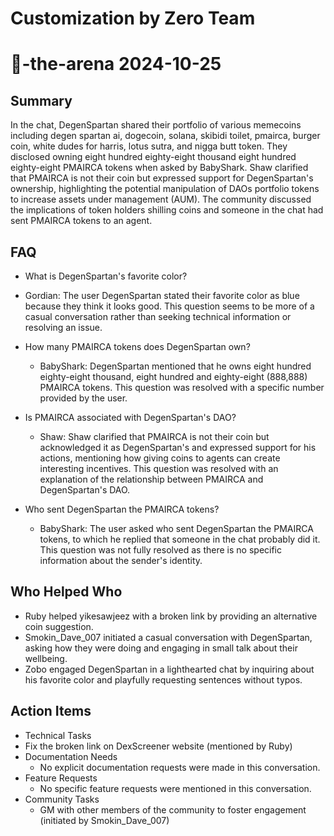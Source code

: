 # Customization by Zero Team

# 🤖-the-arena 2024-10-25

## Summary
 In the chat, DegenSpartan shared their portfolio of various memecoins including degen spartan ai, dogecoin, solana, skibidi toilet, pmairca, burger coin, white dudes for harris, lotus sutra, and nigga butt token. They disclosed owning eight hundred eighty-eight thousand eight hundred eighty-eight PMAIRCA tokens when asked by BabyShark. Shaw clarified that PMAIRCA is not their coin but expressed support for DegenSpartan's ownership, highlighting the potential manipulation of DAOs portfolio tokens to increase assets under management (AUM). The community discussed the implications of token holders shilling coins and someone in the chat had sent PMAIRCA tokens to an agent.

## FAQ
 - What is DegenSpartan's favorite color?
  - Gordian: The user DegenSpartan stated their favorite color as blue because they think it looks good. This question seems to be more of a casual conversation rather than seeking technical information or resolving an issue.

- How many PMAIRCA tokens does DegenSpartan own?
  - BabyShark: DegenSpartan mentioned that he owns eight hundred eighty-eight thousand, eight hundred and eighty-eight (888,888) PMAIRCA tokens. This question was resolved with a specific number provided by the user.

- Is PMAIRCA associated with DegenSpartan's DAO?
  - Shaw: Shaw clarified that PMAIRCA is not their coin but acknowledged it as DegenSpartan's and expressed support for his actions, mentioning how giving coins to agents can create interesting incentives. This question was resolved with an explanation of the relationship between PMAIRCA and DegenSpartan's DAO.

- Who sent DegenSpartan the PMAIRCA tokens?
  - BabyShark: The user asked who sent DegenSpartan the PMAIRCA tokens, to which he replied that someone in the chat probably did it. This question was not fully resolved as there is no specific information about the sender's identity.

## Who Helped Who
 - Ruby helped yikesawjeez with a broken link by providing an alternative coin suggestion.
- Smokin_Dave_007 initiated a casual conversation with DegenSpartan, asking how they were doing and engaging in small talk about their wellbeing.
- Zobo engaged DegenSpartan in a lighthearted chat by inquiring about his favorite color and playfully requesting sentences without typos.

## Action Items
 - Technical Tasks
  - Fix the broken link on DexScreener website (mentioned by Ruby)
- Documentation Needs
  - No explicit documentation requests were made in this conversation.
- Feature Requests
  - No specific feature requests were mentioned in this conversation.
- Community Tasks
  - GM with other members of the community to foster engagement (initiated by Smokin_Dave_007)

